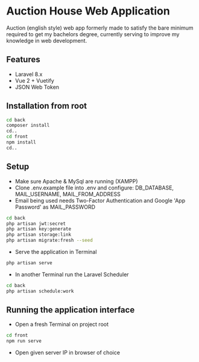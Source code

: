 # Auction House Web Application
Auction (english style) web app formerly made to satisfy the bare minimum required to get my bachelors degree, currently serving to improve my knowledge in web development.

## Features
- Laravel 8.x
- Vue 2 + Vuetify
- JSON Web Token

## Installation from root
```bash
cd back
composer install
cd..
cd front
npm install
cd..
```

## Setup
- Make sure Apache & MySql are running (XAMPP)
- Clone .env.example file into .env and configure: DB_DATABASE, MAIL_USERNAME, MAIL_FROM_ADDRESS
- Email being used needs Two-Factor Authentication and Google 'App Password' as MAIL_PASSWORD
```bash
cd back
php artisan jwt:secret
php artisan key:generate
php artisan storage:link
php artisan migrate:fresh --seed
```
- Serve the application in Terminal
```bash
php artisan serve
```
- In another Terminal run the Laravel Scheduler
```bash
cd back
php artisan schedule:work
```

## Running the application interface
- Open a fresh Terminal on project root
```bash
cd front
npm run serve
```
- Open given server IP in browser of choice
